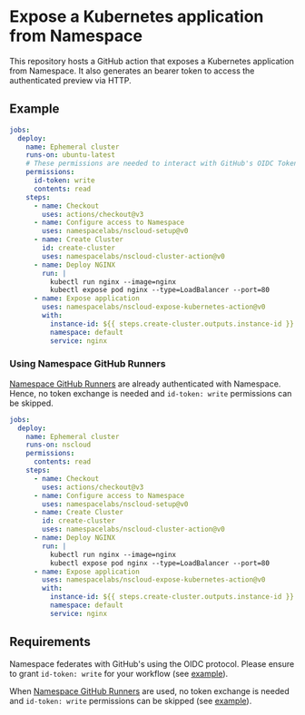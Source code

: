 # Expose a Kubernetes application from Namespace

This repository hosts a GitHub action that exposes a Kubernetes application from Namespace.
It also generates an bearer token to access the authenticated preview via HTTP.

## Example

```yaml
jobs:
  deploy:
    name: Ephemeral cluster
    runs-on: ubuntu-latest
    # These permissions are needed to interact with GitHub's OIDC Token endpoint.
    permissions:
      id-token: write
      contents: read
    steps:
      - name: Checkout
        uses: actions/checkout@v3
      - name: Configure access to Namespace
        uses: namespacelabs/nscloud-setup@v0
      - name: Create Cluster
        id: create-cluster
        uses: namespacelabs/nscloud-cluster-action@v0
      - name: Deploy NGINX
        run: |
          kubectl run nginx --image=nginx
          kubectl expose pod nginx --type=LoadBalancer --port=80
      - name: Expose application
        uses: namespacelabs/nscloud-expose-kubernetes-action@v0
        with:
          instance-id: ${{ steps.create-cluster.outputs.instance-id }}
          namespace: default
          service: nginx
```

### Using Namespace GitHub Runners

[Namespace GitHub Runners](https://cloud.namespace.so/docs/features/faster-github-actions) are already authenticated with Namespace.
Hence, no token exchange is needed and `id-token: write` permissions can be skipped.

```yaml
jobs:
  deploy:
    name: Ephemeral cluster
    runs-on: nscloud
    permissions:
      contents: read
    steps:
      - name: Checkout
        uses: actions/checkout@v3
      - name: Configure access to Namespace
        uses: namespacelabs/nscloud-setup@v0
      - name: Create Cluster
        id: create-cluster
        uses: namespacelabs/nscloud-cluster-action@v0
      - name: Deploy NGINX
        run: |
          kubectl run nginx --image=nginx
          kubectl expose pod nginx --type=LoadBalancer --port=80
      - name: Expose application
        uses: namespacelabs/nscloud-expose-kubernetes-action@v0
        with:
          instance-id: ${{ steps.create-cluster.outputs.instance-id }}
          namespace: default
          service: nginx
```

## Requirements

Namespace federates with GitHub's using the OIDC protocol.
Please ensure to grant `id-token: write` for your workflow (see [example](#example)).

When [Namespace GitHub Runners](https://cloud.namespace.so/docs/features/faster-github-actions) are used, no token exchange is needed and `id-token: write` permissions can be skipped (see [example](#using-namespace-github-runners)).
